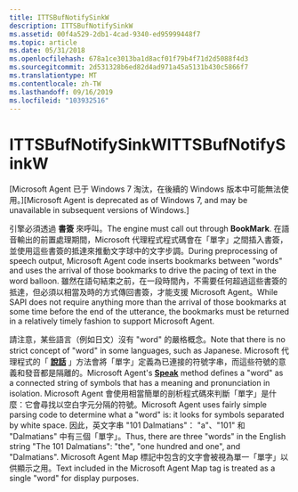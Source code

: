 ```yaml
---
title: ITTSBufNotifySinkW
description: ITTSBufNotifySinkW
ms.assetid: 00f4a529-2db1-4cad-9340-ed95999448f7
ms.topic: article
ms.date: 05/31/2018
ms.openlocfilehash: 678a1ce3013ba1d8acf01f79b4f71d2d5088f4d3
ms.sourcegitcommit: 2d531328b6ed82d4ad971a45a5131b430c5866f7
ms.translationtype: MT
ms.contentlocale: zh-TW
ms.lasthandoff: 09/16/2019
ms.locfileid: "103932516"
---
```

# <a name="ittsbufnotifysinkw"></a><span data-ttu-id="bbb1e-103">ITTSBufNotifySinkW</span><span class="sxs-lookup"><span data-stu-id="bbb1e-103">ITTSBufNotifySinkW</span></span>

<span data-ttu-id="bbb1e-104">\[Microsoft Agent 已于 Windows 7 淘汰，在後續的 Windows 版本中可能無法使用。\]</span><span class="sxs-lookup"><span data-stu-id="bbb1e-104">\[Microsoft Agent is deprecated as of Windows 7, and may be unavailable in subsequent versions of Windows.\]</span></span>

<span data-ttu-id="bbb1e-105">引擎必須透過 **書簽** 來呼叫。</span><span class="sxs-lookup"><span data-stu-id="bbb1e-105">The engine must call out through **BookMark**.</span></span> <span data-ttu-id="bbb1e-106">在語音輸出的前置處理期間，Microsoft 代理程式程式碼會在「單字」之間插入書簽，並使用這些書簽的抵達來推動文字球中的文字步調。</span><span class="sxs-lookup"><span data-stu-id="bbb1e-106">During preprocessing of speech output, Microsoft Agent code inserts bookmarks between "words" and uses the arrival of those bookmarks to drive the pacing of text in the word balloon.</span></span> <span data-ttu-id="bbb1e-107">雖然在語句結束之前，在一段時間內，不需要任何超過這些書簽的抵達，但必須以相當及時的方式傳回書簽，才能支援 Microsoft Agent。</span><span class="sxs-lookup"><span data-stu-id="bbb1e-107">While SAPI does not require anything more than the arrival of those bookmarks at some time before the end of the utterance, the bookmarks must be returned in a relatively timely fashion to support Microsoft Agent.</span></span>

<span data-ttu-id="bbb1e-108">請注意，某些語言（例如日文）沒有 "word" 的嚴格概念。</span><span class="sxs-lookup"><span data-stu-id="bbb1e-108">Note that there is no strict concept of "word" in some languages, such as Japanese.</span></span> <span data-ttu-id="bbb1e-109">Microsoft 代理程式的「 [**說話**](speak-method.md) 」方法會將「單字」定義為已連接的符號字串，而這些符號的意義和發音都是隔離的。</span><span class="sxs-lookup"><span data-stu-id="bbb1e-109">Microsoft Agent's [**Speak**](speak-method.md) method defines a "word" as a connected string of symbols that has a meaning and pronunciation in isolation.</span></span> <span data-ttu-id="bbb1e-110">Microsoft Agent 會使用相當簡單的剖析程式碼來判斷「單字」是什麼：它會尋找以空白字元分隔的符號。</span><span class="sxs-lookup"><span data-stu-id="bbb1e-110">Microsoft Agent uses fairly simple parsing code to determine what a "word" is: it looks for symbols separated by white space.</span></span> <span data-ttu-id="bbb1e-111">因此，英文字串 "101 Dalmatians"： "a"、"101" 和 "Dalmatians" 中有三個「單字」。</span><span class="sxs-lookup"><span data-stu-id="bbb1e-111">Thus, there are three "words" in the English string "The 101 Dalmatians": "the", "one hundred and one", and "Dalmatians".</span></span> <span data-ttu-id="bbb1e-112">Microsoft Agent Map 標記中包含的文字會被視為單一「單字」以供顯示之用。</span><span class="sxs-lookup"><span data-stu-id="bbb1e-112">Text included in the Microsoft Agent Map tag is treated as a single "word" for display purposes.</span></span>

 

 




